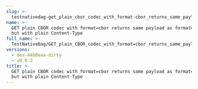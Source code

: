 ```yaml
---
slug: >-
  testnativedag-get_plain_cbor_codec_with_format-cbor_returns_same_payload_as_format-dag-cbor_but_with_plain_content-type
name: >-
  GET plain CBOR codec with format=cbor returns same payload as format=dag-cbor
  but with plain Content-Type
full_name: >-
  TestNativeDag/GET_plain_CBOR_codec_with_format=cbor_returns_same_payload_as_format=dag-cbor_but_with_plain_Content-Type
versions:
  - dev-44b0eaa-dirty
  - v0.0.2
title: >-
  GET plain CBOR codec with format=cbor returns same payload as format=dag-cbor
  but with plain Content-Type
---
```


